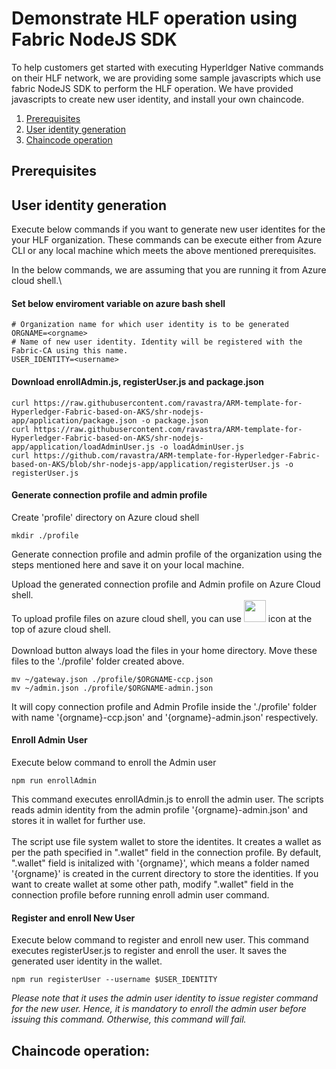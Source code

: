# Demonstrate HLF operation using Fabric NodeJS SDK
To help customers get started with executing Hyperldger Native commands on their HLF network, we are providing some sample javascripts which use fabric NodeJS SDK to perform the HLF operation. We have provided javascripts to create new user identity, and install your own chaincode.


1. [ Prerequisites ](#prerequisites)
2. [ User identity generation ](#fabricca)
3. [ Chaincode operation ](#chaincode)

<a name="prerequisites"></a>
## Prerequisites

<a name="fabricca"></a>
## User identity generation
Execute below commands if you want to generate new user identites for the your HLF organization. These commands can be execute either from Azure CLI or any local machine which meets the above mentioned prerequisites.

In the below commands, we are assuming that you are running it from Azure cloud shell.\
#### Set below enviroment variable on azure bash shell
```
# Organization name for which user identity is to be generated
ORGNAME=<orgname>
# Name of new user identity. Identity will be registered with the Fabric-CA using this name.
USER_IDENTITY=<username>
```

#### Download enrollAdmin.js, registerUser.js and package.json
```
curl https://raw.githubusercontent.com/ravastra/ARM-template-for-Hyperledger-Fabric-based-on-AKS/shr-nodejs-app/application/package.json -o package.json
curl https://raw.githubusercontent.com/ravastra/ARM-template-for-Hyperledger-Fabric-based-on-AKS/shr-nodejs-app/application/loadAdminUser.js -o loadAdminUser.js
curl https://github.com/ravastra/ARM-template-for-Hyperledger-Fabric-based-on-AKS/blob/shr-nodejs-app/application/registerUser.js -o registerUser.js
```
#### Generate connection profile and admin profile

Create 'profile' directory on Azure cloud shell
```
mkdir ./profile
```
Generate connection profile and admin profile of the organization using the steps mentioned here and save it on your local machine. 

Upload the generated connection profile and Admin profile on Azure Cloud shell.\
To upload profile files on azure cloud shell, you can use <img src="https://github.com/ravastra/ARM-template-for-Hyperledger-Fabric-based-on-AKS/blob/shr-chaincode/images/azureCLI_FileUpload_Icon.PNG" width="35" height="35" /> icon at the top of azure cloud shell.\
\
Download button always load the files in your home directory. Move these files to the './profile' folder created above.
```
mv ~/gateway.json ./profile/$ORGNAME-ccp.json
mv ~/admin.json ./profile/$ORGNAME-admin.json
```
It will copy connection profile and Admin Profile inside the './profile' folder with name '{orgname}-ccp.json' and '{orgname}-admin.json' respectively.

#### Enroll Admin User
Execute below command to enroll the Admin user
```
npm run enrollAdmin
```
This command executes enrollAdmin.js to enroll the admin user. The scripts reads admin identity from the admin profile '{orgname}-admin.json' and stores it in wallet for further use.\
\
The script use file system wallet to store the identites. It creates a wallet as per the path specified in ".wallet" field in the connection profile. By default, ".wallet" field is initalized with '{orgname}', which means a folder named '{orgname}' is created in the current directory to store the identities. If you want to create wallet at some other path, modify ".wallet" field in the connection profile before running enroll admin user command.
  
#### Register and enroll New User
Execute below command to register and enroll new user. This command executes registerUser.js to register and enroll the user. It saves the generated user identity in the wallet.
```
npm run registerUser --username $USER_IDENTITY
```
*Please note that it uses the admin user identity to issue register command for the new user. Hence, it is mandatory to enroll the admin user before issuing this command. Otherwise, this command will fail.*

<a name="chaincode"></a>
## Chaincode operation:
